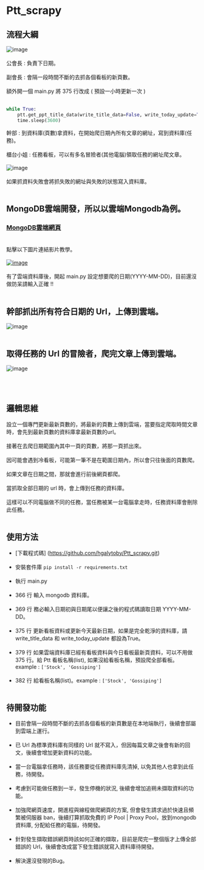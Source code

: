 # Ptt_scrapy
## 流程大綱
![image](https://i.imgur.com/s6n4kqC.gif)<br><br>
公會長 : 負責下日期。<br><br>
副會長 : 會隔一段時間不斷的去抓各個看板的新頁數。<br><br>
額外開一個 main.py 將 375 行改成 ( 預設一小時更新一次 ) <br><br>
```python
while True:
    ptt.get_ppt_title_data(write_title_data=False, write_today_update=True)
    time.sleep(3600)
```
幹部 : 到資料庫(頁數)拿資料，在開始爬日期內所有文章的網址，寫到資料庫(任務)。<br><br>
櫃台小姐 : 任務看板，可以有多名冒險者(其他電腦)領取任務的網址爬文章。<br><br>
![image](https://i.imgur.com/zeu3Dmz.gif)<br><br>
如果抓資料失敗會將抓失敗的網址與失敗的狀態寫入資料庫。<br><br>

## MongoDB雲端開發，所以以雲端Mongodb為例。
### [MongoDB雲端網頁](https://account.mongodb.com/account/login)<br><br>
點擊以下圖片連結影片教學。<br><br>
[![image](https://i.imgur.com/hJoWWMv.png)](https://drive.google.com/open?id=1mKID7gVvBlrk-1Wr5Gd5XwscDbbtg7nA)<br><br>
有了雲端資料庫後，開起 main.py 設定想要爬的日期(YYYY-MM-DD)，目前還沒做防呆請輸入正確 !!<br><br>

## 幹部抓出所有符合日期的 Url，上傳到雲端。
![image](https://i.imgur.com/jRNQPOy.gif)<br><br>

## 取得任務的 Url 的冒險者，爬完文章上傳到雲端。
![image](https://i.imgur.com/w6q6U1h.gif)<br><br>
<br><br>
## 邏輯思維
設立一個專門更新最新頁數的，將最新的頁數上傳到雲端，當要指定爬取時間文章時，會先到最新頁數的資料庫拿最新頁數的url。<br><br>
接著在去爬日期範圍內其中一頁的頁數，將那一頁抓出來。<br><br>
因可能會遇到冷看板，可能第一筆不是在範圍日期內，所以會只往後面的頁數爬。<br><br>
如果文章在日期之間，那就會進行前後網頁都爬。<br><br>
當抓取全部日期的 url 時，會上傳到任務的資料庫。<br><br>
這樣可以不同電腦做不同的任務，當任務被某一台電腦拿走時，任務資料庫會刪除此任務。<br><br>

## 使用方法
* [下載程式碼] (https://github.com/hgalytoby/Ptt_scrapy.git)<br><br>
* 安裝套件庫 `pip install -r requirements.txt`<br><br>
* 執行 main.py<br><br>
* 366 行 輸入 mongodb 資料庫。<br><br>
* 369 行 務必輸入日期初與日期尾以便讓之後的程式碼讀取日期 YYYY-MM-DD。<br><br>
* 375 行 更新看板資料或更新今天最新日期，如果是完全乾淨的資料庫，請 write_title_data 和 write_today_update 都設為True。<br><br>
* 379 行 如果雲端資料庫已經有看板資料與今日看板最新頁資料，可以不用做 375 行。給 Ptt 看板名稱(list), 如果沒給看板名稱，預設爬全部看板。example : `['Stock', 'Gossiping']`<br><br>
* 382 行  給看板名稱(list)。example : `['Stock', 'Gossiping']`<br><br>

## 待開發功能
* 目前會隔一段時間不斷的去抓各個看板的新頁數是在本地端執行，後續會部屬到雲端上運行。<br><br>
* 已 Url 為標準資料庫有同樣的 Url 就不寫入，但因每篇文章之後會有新的回文，後續會增加更新資料的功能。<br><br>
* 當一台電腦拿任務時，該任務要從任務資料庫先清掉, 以免其他人也拿到此任務，待開發。<br><br>
* 考慮到可能做任務到一半，發生停機的狀況, 後續會增加追朔未擷取資料的功能。<br><br>
* 加強爬網頁速度，開進程與線程做爬網頁的方案, 但會發生請求過於快速且頻繁被伺服器 ban，後續打算抓取免費的 IP Pool | Proxy Pool，放到mongodb資料庫, 分配給任務的電腦，待開發。<br><br>
* 針對發生擷取錯誤網頁時該如何正確的擷取，目前是爬完一整個版才上傳全部錯誤的 Url，後續會改成當下發生錯誤就寫入資料庫待開發。<br><br>
* 解決還沒發現的Bug。
